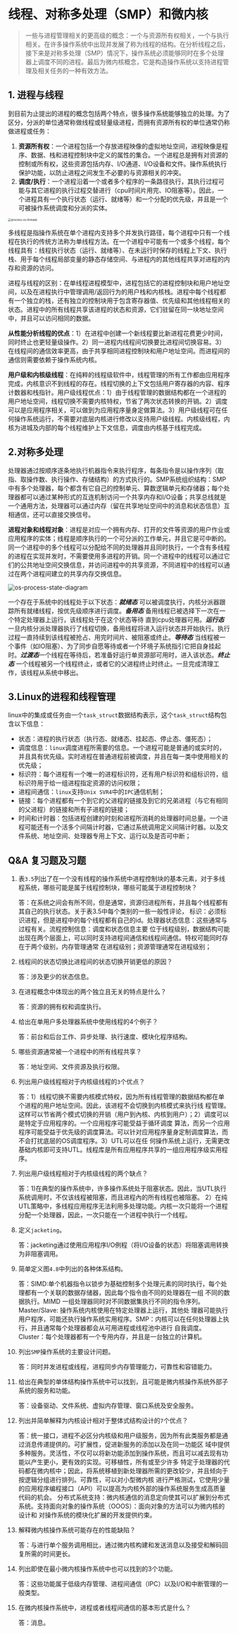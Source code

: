 # 线程、对称多处理（SMP）和微内核

> 一些与进程管理相关的更高级的概念：一个与资源所有权相关，一个与执行相关。在许多操作系统中出现并发展了称为线程的结构。在分析线程之后，接下来是对称多处理（SMP）情况下，操作系统必须能够同时在多个处理器上调度不同的进程。最后为微内核概念，它是构造操作系统以支持进程管理及相关任务的一种有效方法。

## 1. 进程与线程

到目前为止提出的进程的概念包括两个特点，很多操作系统能够独立的处理。为了区分，分派的单位通常称做线程或轻量级进程，而拥有资源所有权的单位通常仍称做进程或任务：

1. **资源所有权**：一个进程包括一个存放进程映像的虚拟地址空间，进程映像是程序、数据、栈和进程控制块中定义的属性的集合。一个进程总是拥有对资源的控制或所有权，这些资源包括内存、I/O通道、I/O设备和文件。操作系统执行保护功能，以防止进程之间发生不必要的与资源相关的冲突。
2. **调度/执行**：一个进程沿着一个或者多个程序的一条路径执行，其执行过程可能与其它进程的执行过程交替进行（cpu时间片用完、IO阻塞等）。因此，一个进程具有一个执行状态（运行、就绪等）和一个分配的优先级，并且是一个可被操作系统调度和分派的实体。

<img src="./reference-media/process-vs-threads.png" alt="process-vs-threads" style="zoom:45%;" />

多线程是指操作系统在单个进程内支持多个并发执行路径，每个进程中只有一个线程在执行的传统方法称为单线程方法。在一个进程中可能有一个或多个线程，每个线程具有：线程执行状态（运行、就绪等）、在未运行时保存的线程上下文、执行栈、用于每个线程局部变量的静态存储空间、与进程内的其他线程共享对进程的内存和资源的访问。

进程与线程的区别：在单线程进程模型中，进程包括它的进程控制块和用户地址空间，以及在进程执行中管理调用/返回行为的用户栈和内核栈。进程中每个线程都有一个独立的栈，还有独立的控制块用于包含寄存器值、优先级和其他线程相关的状态。进程中的所有线程共享该进程的状态和资源，它们驻留在同一块地址空间中，并且可以访问相同的数据。

**从性能分析线程的优点**：1）在进程中创建一个新线程要比新进程花费更少时间，同时终止也更轻量级操作。2）同一进程内线程间切换要比进程间切换容易。3）在线程间的通信效率更高，由于共享相同进程控制块和用户地址空间。而进程间的通信则需要依赖于操作系统内核。

**用户级和内核级线程**：在纯粹的线程级软件中，线程管理的所有工作都由应用程序完成，内核意识不到线程的存在。线程切换的上下文包括用户寄存器的内容、程序计数器和栈指针。用户级线程优点：1）由于线程管理的数据结构都在一个进程的用户地址空间，线程切换不需要内核特权，节省了两次状态转换的开销。2）调度可以是应用程序相关，可以做到为应用程序量身定做算法。3）用户级线程可在任何操作系统运行，不需要对底层内核进行修改以支持用户级线程。内核级线程，内核为进城及内部的每个线程维护上下文信息，调度由内核基于线程完成。

## 2.对称多处理 

处理器通过按顺序逐条地执行机器指令来执行程序，每条指令是以操作序列（取指、取操作数、执行操作、存储结构）的方式执行的。SMP系统组织结构：SMP中有多个处理器，每个都含有它自己的控制单元、算数逻辑单元和存储器；每个处理器都可以通过某种形式的互连机制访问一个共享内存和I/O设备；共享总线就是一个通用方法，处理器可以通过内存（留在共享地址空间中的消息和状态信息）互相通信，还可以直接交换信号。

**进程对象和线程对象**：进程是对应一个拥有内存、打开的文件等资源的用户作业或应用程序的实体；线程是顺序执行的一个可分派的工作单元，并且它是可中断的。同一个进程中的多个线程可以分配给不同的处理器并且同时执行，一个含有多线程的进程在实现并发时，不需要使用多进程的开销。同一个进程中的线程可以通过它们的公共地址空间交换信息，并访问进程中的共享资源，不同进程中的线程可以通过在两个进程间建立的共享内存交换信息。

<img src="./reference-media/os-process-state-diagram.png" alt="os-process-state-diagram" style="zoom:95%;" />

一个存在于系统中的线程处于以下状态：***就绪态*** 可以被调度执行，内核分派器跟踪所有就绪线程，按优先级顺序进行调度。***备用态*** 备用线程已被选择下一次在一个特定处理器上运行，该线程处于在这个状态等待 直到cpu处理器可用。***运行态*** 一旦内核分派处理器执行了线程切换，备用线程将进入运行状态并开始执行。执行过程一直持续到该线程被抢占、用完时间片、被阻塞或终止。***等待态*** 当线程被一个事件（如IO阻塞）、为了同步自愿等待或者一个环境子系统指引它把自身挂起时。***过渡态***一个线程在等待后，若准备好运行单资源部可用时，进入该状态。***终止态*** 一个线程被另一个线程终止，或者它的父进程终止时终止。一旦完成清理工作，该线程从系统中移出。

## 3.Linux的进程和线程管理

linux中的集成或任务由一个`task_struct`数据结构表示，这个`task_struct`结构包含以下信息：

* 状态：进程的执行状态（执行态、就绪态、挂起态、停止态、僵死态）；
* 调度信息：`linux`调度进程所需要的信息。一个进程可能是普通的或实时的，并且具有优先级。实时进程在普通进程前被调度，并且在每一类中使用相关的优先级；
* 标识符：每个进程有一个唯一的进程标识符，还有用户标识符和组标识符，组标识符用于给一组进程指定资源的访问权限；
* 进程间通信：`linux`支持`Unix SVR4`中的`IPC`通信机制；
* 链接：每个进程都有一个到它的父进程的链接及到它的兄弟进程（与它有相同的父进程）的链接和所有子进程的链接；
* 时间和计时器：包括进程创建的时刻和进程所消耗的处理器时间总量。一个进程可能还有一个活多个间隔计时器，它通过系统调用定义间隔计时器。以及文件系统、地址空间、处理器专用上下文、运行以及是否可中断；

## Q&A 复习题及习题

1. 表`3.5`列出了在一个没有线程的操作系统中进程控制块的基本元素，对于多线程系统，哪些可能是属于线程控制块，哪些可能属于进程控制块？

   答：在系统之间会有所不同，但是通常，资源归进程所有，并且每个线程都有其自己的执行状态。关于表3.5中每个类别的一些一般性评论，
   标识：必须标识进程，但是进程中的每个线程都有自己的id。处理器状态信息：这些通常与过程有关。流程控制信息：调度和状态信息主要
   位于线程级别，数据结构可能出现在两个层面上，可以同时支持进程间通信和线程间通信。特权可能同时存在于两个级别，内存管理通常
   在进程级别；资源管理通常在进程级别；

2. 线程间的状态切换比进程间的状态切换开销更低的原因？

   答：涉及更少的状态信息。

3. 在进程概念中体现出的两个独立且无关的特点是什么？

   答：资源的拥有权和调度执行。

4. 给出在单用户多处理器系统中使用线程的4个例子？

   答：前台和后台工作、异步处理、执行速度、模块化程序结构。

5. 哪些资源通常被一个进程中的所有线程共享？

   答：地址空间、文件资源及执行权限。

6. 列出用户级线程相对于内核级线程的`3`个优点？

   答：1）线程切换不需要内核模式特权，因为所有线程管理的数据结构都在单个进程的用户地址空间。因此，该进程不会切换到内核模式来执行线
   程管理。这样可以节省两个模式切换的开销（用户到內核、内核到用户）；2）调度可以是特定于应用程序的。一个应用程序可能受益于循环调度
   算法，而另一个应用程序可能受益于优先级的调度算法。可以针对应用程序量身定制调度算法，而不会打扰底层的OS调度程序。3）UTL可以在任
   何操作系统上运行，无需更改基础内核即可支持UTL。线程库是所有应用程序共享的一组应用程序级实用程序。

7. 列出用户级线程相对于内核级线程的两个缺点？

   答：1)在典型的操作系统中，许多操作系统处于阻塞状态。因此，当UTL执行系统调用时，不仅该线程被阻塞，而且进程內的所有线程也被阻塞。
   2）在纯UTL策略中，多线程应用程序无法利用多处理功能。内核一次只能将一个进程分配一个处理器，因此，一次只能在一个进程中执行一个线程。

8. 定义`jacketing`。

   答：jacketing通过使用应用程序I/O例程（将I/O设备的状态）将阻塞调用转换为非阻塞调用。

9. 简单定义图`4.8`中列出的各种体系结构。

   答：SIMD:单个机器指令以锁步为基础控制多个处理元素的同时执行，每个处理都有一个关联的数据存储器，因此每个指令由不同的处理器在一组
   不同的数据执行。MIMD 一组处理器同时对不同数据集执行不同的指令序列。 Master/Slave: 操作系统内核使用在特定处理器上运行，其他处
   理器可能执行用户程序，可能还执行操作系统实用程序。SMP：内核可以在任何处理器上执行，并且通常每个处理器都会从可用进程或线程池中进行
   自我调度。Cluster：每个处理器都有一个专用内存，并且是一台独立的计算机。

10. 列出`SMP`操作系统的主要设计问题。

    答：同时并发进程或线程，进程同步内存管理能力，可靠性和容错能力。

11. 给出在典型的单体结构操作系统中可以找到，且可能是微内核操作系统外部子系统的服务和功能。

    答：设备驱动、文件系统、虚拟内存管理、窗口系统及安全服务。

12. 列出并简单解释为内核设计相对于整体式结构设计的`7`个优点？

    答：统一接口，进程不必区分内核级和用户级服务，因为所有此类服务都是通过消息传递提供的。可扩展性，促进新服务的添加以及在同一功能区
    域中提供多种服务。灵活性，不仅可以将新功能添加到操作系统，而且可以减去现有功能以产生更小，更有效的实现。可移植性，所有或至少许多
    特定于处理器的代码都在微内核中；因此，将系统移植到新处理器所需的更改较少，并且倾向于按逻辑分组进行排列。可靠性，可以对小型微内核
    进行严格测试，它使用少量的应用程序编程接口（API）可以提高为内核外部的操作系统服务生成高质量代码的机会。 
    分布式系统支持：微内核通信的消息定向使其可以扩展到分布式系统。支持面向对象的操作系统（OOOS）：面向对象的方法可以为微内核的设计和
    对操作系统的模块化扩展的开发提供约束。

13. 解释微内核操作系统可能存在的性能缺陷？

    答：与进行单个服务调用相比，通过微内核构建和发送消息以及接受和解码回复所需的时间更长。

14. 列出即使在最小微内核操作系统中也可以找到的3个功能。

    答：这些功能属于低级内存管理、进程间通信（IPC）以及I/O和中断管理的一般类型。

15. 在微内核操作系统中，进程或者线程间通信的基本形式是什么？

    答：消息。

    

    

    

    

    

    

